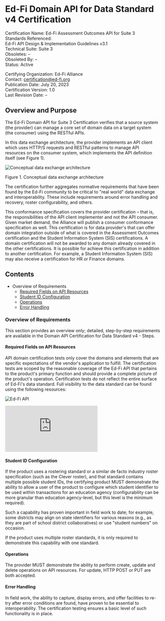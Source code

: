 # Ed-Fi Domain API for Data Standard v4 Certification

Certification Name: Ed-Fi Assessment Outcomes API for Suite 3\
Standards Referenced: \
   Ed-Fi API Design & Implementation Guidelines v3.1\
Technical Suite: Suite 3\
Obsoletes: –\
Obsoleted By: –\
Status: Active

Certifying Organization: Ed-Fi Alliance\
Contact: [certification@ed-fi.org](mailto:certification@ed-fi.org)\
Publication Date: July 20, 2023\
Certification Version: 1.0\
Last Revision Date: –

## Overview and Purpose

The Ed-Fi Domain API for Suite 3 Certification verifies that a source system
(the provider) can manage a core set of domain data on a target system (the
consumer) using the RESTful APIs.

In this data exchange architecture, the provider implements an API client which
uses HTTP/S requests and RESTful patterns to manage API resources on the
consumer system, which implements the API definition itself (see Figure 1).

![Conceptual data exchange
architecture](https://edfidocs.blob.core.windows.net/$web/img/partners/certification/Figure-1.png)

Figure 1. Conceptual data exchange architecture

The certification further aggregates normative requirements that have been found
by the Ed-Fi community to be critical to "real world" data exchange and
interoperability. These include requirements around error handling and recovery,
roster configurability, and others.

This conformance specification covers the provider certification – that is, the
responsibilities of the API client implementer and not the API consumer. Given
market demand, the Alliance will publish a consumer conformance specification as
well.  This certification is for data provider's that can offer domain
integration outside of what is covered in the Assessment Outcomes certification
and the Student Information System (SIS) certifications.  A domain certification
will not be awarded to any domain already covered in the other certifications.
It is possible for achieve this certification in addition to another
certification.  For example, a Student Information System (SIS) may also receive
a certification for HR or Finance domains.

## Contents

* Overview of Requirements
  * [Required Fields on API Resources](#overview-of-requirements)
  * [Student ID Configuration](#student-id-configuration)
  * [Operations](#operations)
  * [Error Handling](#error-handling)

### Overview of Requirements

This section provides an overview only; detailed, step-by-step requirements are
available in the Domain API Certification for Data Standard v4 - Steps.

#### Required Fields on API Resources

API domain certification tests only cover the domains and elements that are
specific expectations of the vendor's application to fulfill.  The certification
tests are scoped by the reasonable coverage of the Ed-Fi API that pertains to
the product's primary function and should provide a complete picture of the
product's operation.  Certification tests do not reflect the entire surface of
Ed-Fi's data standard.  Full visibility to the data standard can be found using
the following resources:

![Ed-Fi API](https://api.ed-fi.org/)

![Data Standard 4
handbook](https://edfidocs.blob.core.windows.net/$web/handbook/v4.0/index.html)

#### Student ID Configuration

If the product uses a rostering standard or a similar de facto industry roster
specification (such as the Clever roster), and that standard contains multiple
possible student IDs, the certifying product MUST demonstrate the ability to
allow a user of the product to configure which student identifier to be used
within transactions for an education agency (configurability can be more
granular than education agency-level, but this level is the minimum required).

Such a capability has proven important in field work to date; for example, some
districts may align on state identifiers for various reasons (e.g., as they are
part of school district collaboratives) or use "student numbers" on occasion.

If the product uses multiple roster standards, it is only required to
demonstrate this capability with one standard.

#### Operations

The provider MUST demonstrate the ability to perform create, update and delete
operations on API resources. For update, HTTP POST or PUT are both accepted.

#### Error Handling

In field work, the ability to capture, display errors, and offer facilities to
re-try after error conditions are found, have proven to be essential to
interoperability. The certification testing ensures a basic level of such
functionality is in place.

